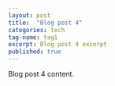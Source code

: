 ```yaml
---
layout: post
title:  "Blog post 4"
categories: tech
tag-name: tag1
excerpt: Blog post 4 excerpt
published: true
---
```

Blog post 4 content.